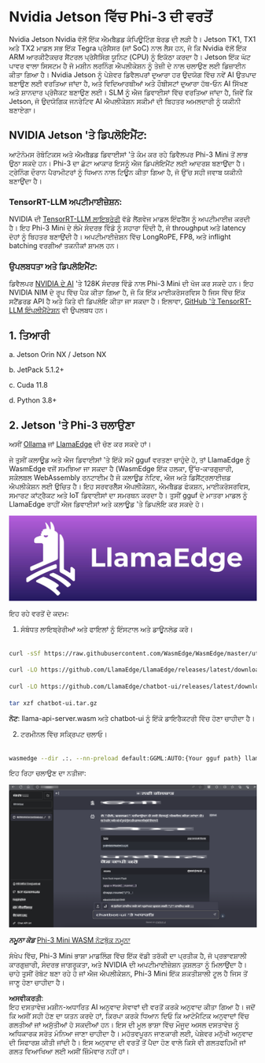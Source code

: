 # **Nvidia Jetson ਵਿੱਚ Phi-3 ਦੀ ਵਰਤੋਂ**

Nvidia Jetson Nvidia ਵੱਲੋਂ ਇੱਕ ਐਮਬੈਡਡ ਕੰਪਿਊਟਿੰਗ ਬੋਰਡ ਦੀ ਲੜੀ ਹੈ। Jetson TK1, TX1 ਅਤੇ TX2 ਮਾਡਲ ਸਭ ਇੱਕ Tegra ਪ੍ਰੋਸੈਸਰ (ਜਾਂ SoC) ਨਾਲ ਲੈਸ ਹਨ, ਜੋ ਕਿ Nvidia ਵੱਲੋਂ ਇੱਕ ARM ਆਰਕੀਟੈਕਚਰ ਸੈਂਟਰਲ ਪ੍ਰੋਸੈਸਿੰਗ ਯੂਨਿਟ (CPU) ਨੂੰ ਇਕੱਠਾ ਕਰਦਾ ਹੈ। Jetson ਇੱਕ ਘੱਟ ਪਾਵਰ ਵਾਲਾ ਸਿਸਟਮ ਹੈ ਜੋ ਮਸ਼ੀਨ ਲਰਨਿੰਗ ਐਪਲੀਕੇਸ਼ਨ ਨੂੰ ਤੇਜ਼ੀ ਦੇ ਨਾਲ ਚਲਾਉਣ ਲਈ ਡਿਜ਼ਾਈਨ ਕੀਤਾ ਗਿਆ ਹੈ। Nvidia Jetson ਨੂੰ ਪੇਸ਼ੇਵਰ ਡਿਵੈਲਪਰਾਂ ਦੁਆਰਾ ਹਰ ਉਦਯੋਗ ਵਿੱਚ ਨਵੇਂ AI ਉਤਪਾਦ ਬਣਾਉਣ ਲਈ ਵਰਤਿਆ ਜਾਂਦਾ ਹੈ, ਅਤੇ ਵਿਦਿਆਰਥੀਆਂ ਅਤੇ ਹੌਬੀਸਟਾਂ ਦੁਆਰਾ ਹੱਥ-ਓਨ AI ਸਿੱਖਣ ਅਤੇ ਸ਼ਾਨਦਾਰ ਪ੍ਰੋਜੈਕਟ ਬਣਾਉਣ ਲਈ। SLM ਨੂੰ ਐਜ ਡਿਵਾਈਸਾਂ ਵਿੱਚ ਵਰਤਿਆ ਜਾਂਦਾ ਹੈ, ਜਿਵੇਂ ਕਿ Jetson, ਜੋ ਉਦਯੋਗਿਕ ਜਨਰੇਟਿਵ AI ਐਪਲੀਕੇਸ਼ਨ ਸਕੀਮਾਂ ਦੀ ਬਿਹਤਰ ਅਮਲਦਾਰੀ ਨੂੰ ਯਕੀਨੀ ਬਣਾਏਗਾ।

## NVIDIA Jetson 'ਤੇ ਡਿਪਲੋਇਮੈਂਟ:
ਆਟੋਨੋਮਸ ਰੋਬੋਟਿਕਸ ਅਤੇ ਐਮਬੈਡਡ ਡਿਵਾਈਸਾਂ 'ਤੇ ਕੰਮ ਕਰ ਰਹੇ ਡਿਵੈਲਪਰ Phi-3 Mini ਤੋਂ ਲਾਭ ਉਠਾ ਸਕਦੇ ਹਨ। Phi-3 ਦਾ ਛੋਟਾ ਆਕਾਰ ਇਸਨੂੰ ਐਜ ਡਿਪਲੋਇਮੈਂਟ ਲਈ ਆਦਰਸ਼ ਬਣਾਉਂਦਾ ਹੈ। ਟ੍ਰੇਨਿੰਗ ਦੌਰਾਨ ਪੈਰਾਮੀਟਰਾਂ ਨੂੰ ਧਿਆਨ ਨਾਲ ਟਿਊਨ ਕੀਤਾ ਗਿਆ ਹੈ, ਜੋ ਉੱਚ ਸਹੀ ਜਵਾਬ ਯਕੀਨੀ ਬਣਾਉਂਦਾ ਹੈ।

### TensorRT-LLM ਅਪਟੀਮਾਈਜ਼ੇਸ਼ਨ:
NVIDIA ਦੀ [TensorRT-LLM ਲਾਇਬ੍ਰੇਰੀ](https://github.com/NVIDIA/TensorRT-LLM?WT.mc_id=aiml-138114-kinfeylo) ਵੱਡੇ ਲੈਂਗਵੇਜ ਮਾਡਲ ਇੰਫਰੈਂਸ ਨੂੰ ਅਪਟੀਮਾਈਜ਼ ਕਰਦੀ ਹੈ। ਇਹ Phi-3 Mini ਦੇ ਲੰਮੇ ਸੰਦਰਭ ਵਿੰਡੋ ਨੂੰ ਸਹਾਰਾ ਦਿੰਦੀ ਹੈ, ਜੋ throughput ਅਤੇ latency ਦੋਹਾਂ ਨੂੰ ਬਿਹਤਰ ਬਣਾਉਂਦੀ ਹੈ। ਅਪਟੀਮਾਈਜ਼ੇਸ਼ਨ ਵਿੱਚ LongRoPE, FP8, ਅਤੇ inflight batching ਵਰਗੀਆਂ ਤਕਨੀਕਾਂ ਸ਼ਾਮਲ ਹਨ।

### ਉਪਲਬਧਤਾ ਅਤੇ ਡਿਪਲੋਇਮੈਂਟ:
ਡਿਵੈਲਪਰ [NVIDIA ਦੇ AI](https://www.nvidia.com/en-us/ai-data-science/generative-ai/) 'ਤੇ 128K ਸੰਦਰਭ ਵਿੰਡੋ ਨਾਲ Phi-3 Mini ਦੀ ਖੋਜ ਕਰ ਸਕਦੇ ਹਨ। ਇਹ NVIDIA NIM ਦੇ ਰੂਪ ਵਿੱਚ ਪੈਕ ਕੀਤਾ ਗਿਆ ਹੈ, ਜੋ ਕਿ ਇੱਕ ਮਾਈਕਰੋਸਰਵਿਸ ਹੈ ਜਿਸ ਵਿੱਚ ਇੱਕ ਸਟੈਂਡਰਡ API ਹੈ ਅਤੇ ਕਿਤੇ ਵੀ ਡਿਪਲੋਇ ਕੀਤਾ ਜਾ ਸਕਦਾ ਹੈ। ਇਲਾਵਾ, [GitHub 'ਤੇ TensorRT-LLM ਇੰਪਲੀਮੈਂਟੇਸ਼ਨ](https://github.com/NVIDIA/TensorRT-LLM) ਵੀ ਉਪਲਬਧ ਹਨ।

## **1. ਤਿਆਰੀ**

a. Jetson Orin NX / Jetson NX

b. JetPack 5.1.2+

c. Cuda 11.8

d. Python 3.8+

## **2. Jetson 'ਤੇ Phi-3 ਚਲਾਉਣਾ**

ਅਸੀਂ [Ollama](https://ollama.com) ਜਾਂ [LlamaEdge](https://llamaedge.com) ਦੀ ਚੋਣ ਕਰ ਸਕਦੇ ਹਾਂ।

ਜੇ ਤੁਸੀਂ ਕਲਾਊਡ ਅਤੇ ਐਜ ਡਿਵਾਈਸਾਂ 'ਤੇ ਇੱਕੋ ਸਮੇਂ gguf ਵਰਤਣਾ ਚਾਹੁੰਦੇ ਹੋ, ਤਾਂ LlamaEdge ਨੂੰ WasmEdge ਵਜੋਂ ਸਮਝਿਆ ਜਾ ਸਕਦਾ ਹੈ (WasmEdge ਇੱਕ ਹਲਕਾ, ਉੱਚ-ਕਾਰਗੁਜ਼ਾਰੀ, ਸਕੇਲਬਲ WebAssembly ਰਨਟਾਈਮ ਹੈ ਜੋ ਕਲਾਊਡ ਨੇਟਿਵ, ਐਜ ਅਤੇ ਡਿਸੈਂਟ੍ਰਲਾਈਜ਼ਡ ਐਪਲੀਕੇਸ਼ਨ ਲਈ ਉਚਿਤ ਹੈ। ਇਹ ਸਰਵਰਲੈੱਸ ਐਪਲੀਕੇਸ਼ਨ, ਐਮਬੈਡਡ ਫੰਕਸ਼ਨ, ਮਾਈਕਰੋਸਰਵਿਸ, ਸਮਾਰਟ ਕਾਂਟ੍ਰੈਕਟ ਅਤੇ IoT ਡਿਵਾਈਸਾਂ ਦਾ ਸਮਰਥਨ ਕਰਦਾ ਹੈ। ਤੁਸੀਂ gguf ਦੇ ਮਾਤਰਾ ਮਾਡਲ ਨੂੰ LlamaEdge ਰਾਹੀਂ ਐਜ ਡਿਵਾਈਸਾਂ ਅਤੇ ਕਲਾਊਡ 'ਤੇ ਡਿਪਲੋਇ ਕਰ ਸਕਦੇ ਹੋ।

![llamaedge](../../../../../translated_images/llamaedge.1356a35c809c5e9d89d8168db0c92161e87f5e2c34831f2fad800f00fc4e74dc.pa.jpg)

ਇਹ ਰਹੇ ਵਰਤੋਂ ਦੇ ਕਦਮ:

1. ਸੰਬੰਧਤ ਲਾਇਬ੍ਰੇਰੀਆਂ ਅਤੇ ਫਾਇਲਾਂ ਨੂੰ ਇੰਸਟਾਲ ਅਤੇ ਡਾਊਨਲੋਡ ਕਰੋ।

```bash

curl -sSf https://raw.githubusercontent.com/WasmEdge/WasmEdge/master/utils/install.sh | bash -s -- --plugin wasi_nn-ggml

curl -LO https://github.com/LlamaEdge/LlamaEdge/releases/latest/download/llama-api-server.wasm

curl -LO https://github.com/LlamaEdge/chatbot-ui/releases/latest/download/chatbot-ui.tar.gz

tar xzf chatbot-ui.tar.gz

```

**ਨੋਟ**: llama-api-server.wasm ਅਤੇ chatbot-ui ਨੂੰ ਇੱਕੋ ਡਾਇਰੈਕਟਰੀ ਵਿੱਚ ਹੋਣਾ ਚਾਹੀਦਾ ਹੈ।

2. ਟਰਮੀਨਲ ਵਿੱਚ ਸਕ੍ਰਿਪਟ ਚਲਾਓ।

```bash

wasmedge --dir .:. --nn-preload default:GGML:AUTO:{Your gguf path} llama-api-server.wasm -p phi-3-chat

```

ਇਹ ਰਿਹਾ ਚਲਾਉਣ ਦਾ ਨਤੀਜਾ:

![llamaedgerun](../../../../../translated_images/llamaedgerun.66eb2acd7f14e814437879522158b9531ae7c955014d48d0708d0e4ce6ac94a6.pa.png)

***ਨਮੂਨਾ ਕੋਡ*** [Phi-3 Mini WASM ਨੋਟਬੁੱਕ ਨਮੂਨਾ](https://github.com/Azure-Samples/Phi-3MiniSamples/tree/main/wasm)

ਸੰਖੇਪ ਵਿੱਚ, Phi-3 Mini ਭਾਸ਼ਾ ਮਾਡਲਿੰਗ ਵਿੱਚ ਇੱਕ ਵੱਡੀ ਤਰੱਕੀ ਦਾ ਪ੍ਰਤੀਕ ਹੈ, ਜੋ ਪ੍ਰਭਾਵਸ਼ਾਲੀ ਕਾਰਗੁਜ਼ਾਰੀ, ਸੰਦਰਭ ਜਾਗਰੂਕਤਾ, ਅਤੇ NVIDIA ਦੀ ਅਪਟੀਮਾਈਜ਼ੇਸ਼ਨ ਕੁਸ਼ਲਤਾ ਨੂੰ ਮਿਲਾਉਂਦਾ ਹੈ। ਚਾਹੇ ਤੁਸੀਂ ਰੋਬੋਟ ਬਣਾ ਰਹੇ ਹੋ ਜਾਂ ਐਜ ਐਪਲੀਕੇਸ਼ਨ, Phi-3 Mini ਇੱਕ ਸ਼ਕਤੀਸ਼ਾਲੀ ਟੂਲ ਹੈ ਜਿਸ ਤੋਂ ਜਾਣੂ ਹੋਣਾ ਚਾਹੀਦਾ ਹੈ।

**ਅਸਵੀਕਰਤੀ**:  
ਇਹ ਦਸਤਾਵੇਜ਼ ਮਸ਼ੀਨ-ਅਧਾਰਿਤ AI ਅਨੁਵਾਦ ਸੇਵਾਵਾਂ ਦੀ ਵਰਤੋਂ ਕਰਕੇ ਅਨੁਵਾਦ ਕੀਤਾ ਗਿਆ ਹੈ। ਜਦੋਂ ਕਿ ਅਸੀਂ ਸਹੀ ਹੋਣ ਦਾ ਯਤਨ ਕਰਦੇ ਹਾਂ, ਕਿਰਪਾ ਕਰਕੇ ਧਿਆਨ ਦਿਓ ਕਿ ਆਟੋਮੈਟਿਕ ਅਨੁਵਾਦਾਂ ਵਿੱਚ ਗਲਤੀਆਂ ਜਾਂ ਅਸੁੱਤੀਆਂ ਹੋ ਸਕਦੀਆਂ ਹਨ। ਇਸ ਦੀ ਮੂਲ ਭਾਸ਼ਾ ਵਿੱਚ ਮੌਜੂਦ ਅਸਲ ਦਸਤਾਵੇਜ਼ ਨੂੰ ਅਧਿਕਾਰਕ ਸਰੋਤ ਮੰਨਿਆ ਜਾਣਾ ਚਾਹੀਦਾ ਹੈ। ਮਹੱਤਵਪੂਰਨ ਜਾਣਕਾਰੀ ਲਈ, ਪੇਸ਼ੇਵਰ ਮਨੁੱਖੀ ਅਨੁਵਾਦ ਦੀ ਸਿਫਾਰਸ਼ ਕੀਤੀ ਜਾਂਦੀ ਹੈ। ਇਸ ਅਨੁਵਾਦ ਦੀ ਵਰਤੋਂ ਤੋਂ ਪੈਦਾ ਹੋਣ ਵਾਲੇ ਕਿਸੇ ਵੀ ਗਲਤਫਹਿਮੀ ਜਾਂ ਗਲਤ ਵਿਆਖਿਆ ਲਈ ਅਸੀਂ ਜ਼ਿੰਮੇਵਾਰ ਨਹੀਂ ਹਾਂ।